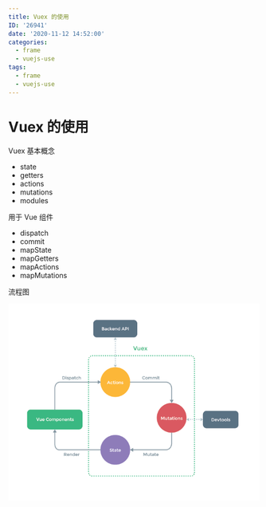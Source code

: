 ```yaml
---
title: Vuex 的使用
ID: '26941'
date: '2020-11-12 14:52:00'
categories:
  - frame
  - vuejs-use
tags:
  - frame
  - vuejs-use
---
```


# Vuex 的使用

Vuex 基本概念

- state
- getters
- actions
- mutations
- modules

用于 Vue 组件

- dispatch
- commit
- mapState
- mapGetters
- mapActions
- mapMutations

流程图

![](./images/578243104.png)
 
 
 
 
 
 
 
 
 
 
 
 
 
 
 
 
 
 
 
 
 
 
 
 
 

